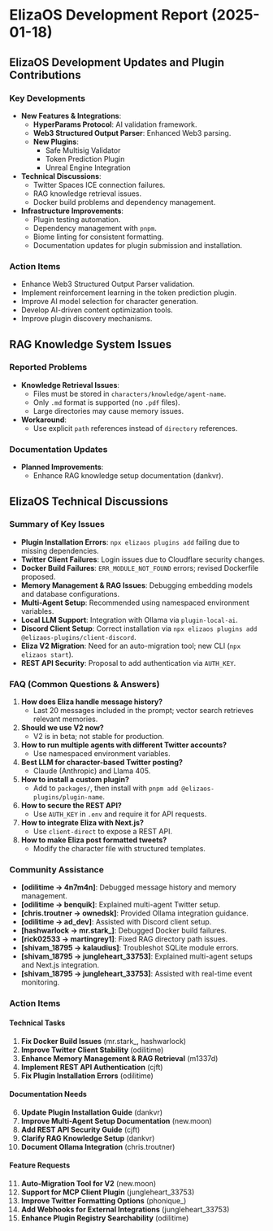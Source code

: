 # ElizaOS Development Report (2025-01-18)

## ElizaOS Development Updates and Plugin Contributions

### Key Developments
- **New Features & Integrations**:
  - **HyperParams Protocol**: AI validation framework.
  - **Web3 Structured Output Parser**: Enhanced Web3 parsing.
  - **New Plugins**:
    - Safe Multisig Validator
    - Token Prediction Plugin
    - Unreal Engine Integration
- **Technical Discussions**:
  - Twitter Spaces ICE connection failures.
  - RAG knowledge retrieval issues.
  - Docker build problems and dependency management.
- **Infrastructure Improvements**:
  - Plugin testing automation.
  - Dependency management with `pnpm`.
  - Biome linting for consistent formatting.
  - Documentation updates for plugin submission and installation.

### Action Items
- Enhance Web3 Structured Output Parser validation.
- Implement reinforcement learning in the token prediction plugin.
- Improve AI model selection for character generation.
- Develop AI-driven content optimization tools.
- Improve plugin discovery mechanisms.

## RAG Knowledge System Issues

### Reported Problems
- **Knowledge Retrieval Issues**:
  - Files must be stored in `characters/knowledge/agent-name`.
  - Only `.md` format is supported (no `.pdf` files).
  - Large directories may cause memory issues.
- **Workaround**:
  - Use explicit `path` references instead of `directory` references.

### Documentation Updates
- **Planned Improvements**:
  - Enhance RAG knowledge setup documentation (dankvr).

## ElizaOS Technical Discussions

### Summary of Key Issues
- **Plugin Installation Errors**: `npx elizaos plugins add` failing due to missing dependencies.
- **Twitter Client Failures**: Login issues due to Cloudflare security changes.
- **Docker Build Failures**: `ERR_MODULE_NOT_FOUND` errors; revised Dockerfile proposed.
- **Memory Management & RAG Issues**: Debugging embedding models and database configurations.
- **Multi-Agent Setup**: Recommended using namespaced environment variables.
- **Local LLM Support**: Integration with Ollama via `plugin-local-ai`.
- **Discord Client Setup**: Correct installation via `npx elizaos plugins add @elizaos-plugins/client-discord`.
- **Eliza V2 Migration**: Need for an auto-migration tool; new CLI (`npx elizaos start`).
- **REST API Security**: Proposal to add authentication via `AUTH_KEY`.

### FAQ (Common Questions & Answers)
1. **How does Eliza handle message history?**  
   - Last 20 messages included in the prompt; vector search retrieves relevant memories.
2. **Should we use V2 now?**  
   - V2 is in beta; not stable for production.
3. **How to run multiple agents with different Twitter accounts?**  
   - Use namespaced environment variables.
4. **Best LLM for character-based Twitter posting?**  
   - Claude (Anthropic) and Llama 405.
5. **How to install a custom plugin?**  
   - Add to `packages/`, then install with `pnpm add @elizaos-plugins/plugin-name`.
6. **How to secure the REST API?**  
   - Use `AUTH_KEY` in `.env` and require it for API requests.
7. **How to integrate Eliza with Next.js?**  
   - Use `client-direct` to expose a REST API.
8. **How to make Eliza post formatted tweets?**  
   - Modify the character file with structured templates.

### Community Assistance
- **[odilitime → 4n7m4n]**: Debugged message history and memory management.
- **[odilitime → benquik]**: Explained multi-agent Twitter setup.
- **[chris.troutner → ownedsk]**: Provided Ollama integration guidance.
- **[odilitime → ad_dev]**: Assisted with Discord client setup.
- **[hashwarlock → mr.stark_]**: Debugged Docker build failures.
- **[rick02533 → martingrey1]**: Fixed RAG directory path issues.
- **[shivam_18795 → kalaudius]**: Troubleshot SQLite module errors.
- **[shivam_18795 → jungleheart_33753]**: Explained multi-agent setups and Next.js integration.
- **[shivam_18795 → jungleheart_33753]**: Assisted with real-time event monitoring.

### Action Items

#### **Technical Tasks**
1. **Fix Docker Build Issues** (mr.stark_, hashwarlock)
2. **Improve Twitter Client Stability** (odilitime)
3. **Enhance Memory Management & RAG Retrieval** (m1337d)
4. **Implement REST API Authentication** (cjft)
5. **Fix Plugin Installation Errors** (odilitime)

#### **Documentation Needs**
6. **Update Plugin Installation Guide** (dankvr)
7. **Improve Multi-Agent Setup Documentation** (new.moon)
8. **Add REST API Security Guide** (cjft)
9. **Clarify RAG Knowledge Setup** (dankvr)
10. **Document Ollama Integration** (chris.troutner)

#### **Feature Requests**
11. **Auto-Migration Tool for V2** (new.moon)
12. **Support for MCP Client Plugin** (jungleheart_33753)
13. **Improve Twitter Formatting Options** (phonique_)
14. **Add Webhooks for External Integrations** (jungleheart_33753)
15. **Enhance Plugin Registry Searchability** (odilitime)
